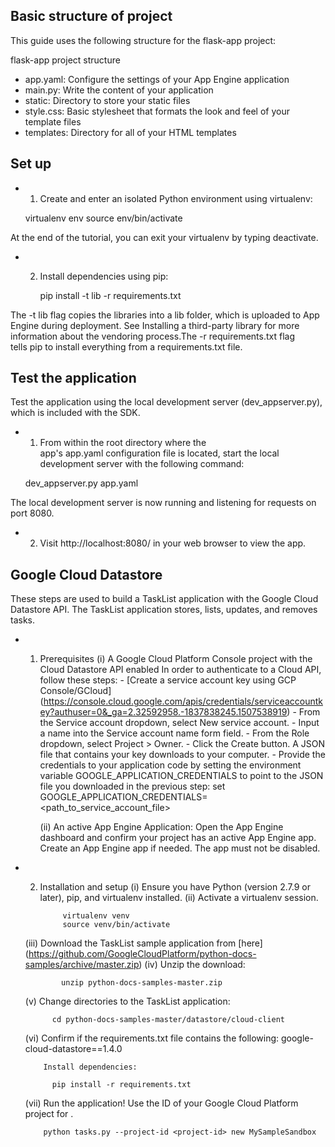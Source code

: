 ## Basic structure of project
This guide uses the following structure for the flask-app project:

flask-app project structure
* app.yaml: Configure the settings of your App Engine application
* main.py: Write the content of your application
* static: Directory to store your static files
* style.css: Basic stylesheet that formats the look and feel of your template files
* templates: Directory for all of your HTML templates

## Set up

* 1. Create and enter an isolated Python environment using virtualenv:
   
   virtualenv env 
   source env/bin/activate

At the end of the tutorial, you can exit your virtualenv by typing deactivate.

* 2. Install dependencies using pip:

      pip install -t lib -r requirements.txt

The -t lib flag copies the libraries into a lib folder, which is uploaded to App Engine during deployment. See Installing a third-party library for more information about the vendoring process.The -r requirements.txt flag tells pip to install everything from a requirements.txt file.

## Test the application
Test the application using the local development server (dev_appserver.py), which is included with the SDK.
* 1. From within the root directory where the app's app.yaml configuration file is located, start the local development server with the following command:

  dev_appserver.py app.yaml

The local development server is now running and listening for requests on port 8080.

* 2. Visit http://localhost:8080/  in your web browser to view the app.

## Google Cloud Datastore
These steps are used to build a TaskList application with the Google Cloud Datastore API. The TaskList application stores, lists, updates, and removes tasks.
* 1. Prerequisites
      (i)   A Google Cloud Platform Console project with the Cloud Datastore API enabled
            In order to authenticate to a Cloud API, follow these steps:
            - [Create a service account key using GCP Console/GCloud] (https://console.cloud.google.com/apis/credentials/serviceaccountkey?authuser=0&_ga=2.32592958.-1837838245.1507538919)
            - From the Service account dropdown, select New service account.
            - Input a name into the Service account name form field.
            - From the Role dropdown, select Project > Owner.
            - Click the Create button. A JSON file that contains your key downloads to your computer.
            - Provide the credentials to your application code by setting the environment variable GOOGLE_APPLICATION_CREDENTIALS to point to the JSON file you downloaded in the previous step:
                    set GOOGLE_APPLICATION_CREDENTIALS=<path_to_service_account_file>
              
      (ii)  An active App Engine Application: Open the App Engine dashboard and confirm your project has an active App Engine app. 
Create an App Engine app if needed. The app must not be disabled.

* 2. Installation and setup
  (i)	  Ensure you have Python (version 2.7.9 or later), pip, and virtualenv installed.
  (ii)	Activate a virtualenv session.

		      virtualenv venv
		      source venv/bin/activate
		
  (iii)	  Download the TaskList sample application from [here]      (https://github.com/GoogleCloudPlatform/python-docs-samples/archive/master.zip)
  (iv)	  Unzip the download:

		      unzip python-docs-samples-master.zip
  (v)	  Change directories to the TaskList application:

	      	cd python-docs-samples-master/datastore/cloud-client
  (vi)	 Confirm if the requirements.txt file contains the following:
		      google-cloud-datastore==1.4.0

	      Install dependencies:

	      	pip install -r requirements.txt
  (vii)	  Run the application! Use the ID of your Google Cloud Platform project for <project-id>.

          python tasks.py --project-id <project-id> new MySampleSandbox


